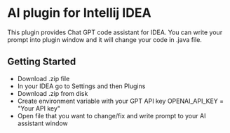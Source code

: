 # AI plugin for Intellij IDEA

This plugin provides Chat GPT code assistant for IDEA. You can write your prompt into plugin window and it will change your code in .java file.

## Getting Started

- Download .zip file
- In your IDEA go to Settings and then Plugins
- Download .zip from disk
- Create environment variable with your GPT API key OPENAI_API_KEY = "Your API key"
- Open file that you want to change/fix and write prompt to your AI assistant window
